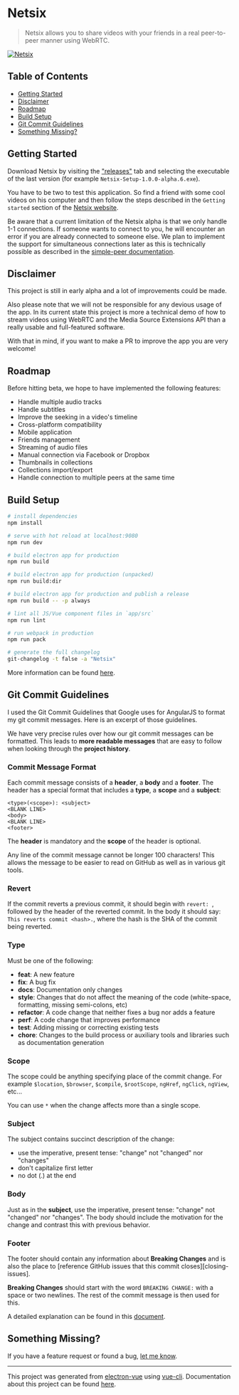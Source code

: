 # Netsix

> Netsix allows you to share videos with your friends in a real peer-to-peer manner using WebRTC.

[![Netsix](./screenshot.png "Netsix")](https://mmorainville.github.io/netsix-gh-pages/)

## Table of Contents

- [Getting Started](#getting-started)
- [Disclaimer](#disclaimer)
- [Roadmap](#roadmap)
- [Build Setup](#build-setup)
- [Git Commit Guidelines](#git-commit-guidelines)
- [Something Missing?](#something-missing)

## Getting Started

Download Netsix by visiting the ["releases"](https://github.com/pulsardev/netsix/releases) tab and selecting the executable of the last version (for example `Netsix-Setup-1.0.0-alpha.6.exe`).

You have to be two to test this application. So find a friend with some cool videos on his computer and then follow the steps described in the `Getting started` section of the [Netsix website][netsix-gh-pages].

Be aware that a current limitation of the Netsix alpha is that we only handle 1-1 connections. If someone wants to connect to you, he will encounter an error if you are already connected to someone else.
We plan to implement the support for simultaneous connections later as this is technically possible as described in the [simple-peer documentation](https://github.com/feross/simple-peer#connecting-more-than-2-peers).

[netsix-gh-pages]: https://mmorainville.github.io/netsix-gh-pages/

## Disclaimer

This project is still in early alpha and a lot of improvements could be made.

Also please note that we will not be responsible for any devious usage of the app. In its current state this project is more a technical demo of how to stream videos using WebRTC and the Media Source Extensions API than a really usable and full-featured software.

With that in mind, if you want to make a PR to improve the app you are very welcome!

## Roadmap

Before hitting beta, we hope to have implemented the following features:

* Handle multiple audio tracks
* Handle subtitles
* Improve the seeking in a video's timeline
* Cross-platform compatibility
* Mobile application
* Friends management
* Streaming of audio files
* Manual connection via Facebook or Dropbox
* Thumbnails in collections
* Collections import/export
* Handle connection to multiple peers at the same time

## Build Setup

``` bash
# install dependencies
npm install

# serve with hot reload at localhost:9080
npm run dev

# build electron app for production
npm run build

# build electron app for production (unpacked)
npm run build:dir

# build electron app for production and publish a release
npm run build -- -p always

# lint all JS/Vue component files in `app/src`
npm run lint

# run webpack in production
npm run pack

# generate the full changelog
git-changelog -t false -a "Netsix"
```
More information can be found [here](https://simulatedgreg.gitbooks.io/electron-vue/content/docs/npm_scripts.html).

## Git Commit Guidelines

I used the Git Commit Guidelines that Google uses for AngularJS to format my git commit messages. Here is an excerpt of those guidelines.

We have very precise rules over how our git commit messages can be formatted.  This leads to **more readable messages** that are easy to follow when looking through the **project history**.

### Commit Message Format
Each commit message consists of a **header**, a **body** and a **footer**.  The header has a special
format that includes a **type**, a **scope** and a **subject**:

```
<type>(<scope>): <subject>
<BLANK LINE>
<body>
<BLANK LINE>
<footer>
```

The **header** is mandatory and the **scope** of the header is optional.

Any line of the commit message cannot be longer 100 characters! This allows the message to be easier
to read on GitHub as well as in various git tools.

### Revert
If the commit reverts a previous commit, it should begin with `revert: `, followed by the header of the reverted commit.
In the body it should say: `This reverts commit <hash>.`, where the hash is the SHA of the commit being reverted.

### Type
Must be one of the following:

* **feat**: A new feature
* **fix**: A bug fix
* **docs**: Documentation only changes
* **style**: Changes that do not affect the meaning of the code (white-space, formatting, missing
  semi-colons, etc)
* **refactor**: A code change that neither fixes a bug nor adds a feature
* **perf**: A code change that improves performance
* **test**: Adding missing or correcting existing tests
* **chore**: Changes to the build process or auxiliary tools and libraries such as documentation
  generation

### Scope
The scope could be anything specifying place of the commit change. For example `$location`,
`$browser`, `$compile`, `$rootScope`, `ngHref`, `ngClick`, `ngView`, etc...

You can use `*` when the change affects more than a single scope.

### Subject
The subject contains succinct description of the change:

* use the imperative, present tense: "change" not "changed" nor "changes"
* don't capitalize first letter
* no dot (.) at the end

### Body
Just as in the **subject**, use the imperative, present tense: "change" not "changed" nor "changes".
The body should include the motivation for the change and contrast this with previous behavior.

### Footer
The footer should contain any information about **Breaking Changes** and is also the place to
[reference GitHub issues that this commit closes][closing-issues].

**Breaking Changes** should start with the word `BREAKING CHANGE:` with a space or two newlines.
The rest of the commit message is then used for this.

A detailed explanation can be found in this [document][commit-message-format].

[angular-contributing]: https://raw.githubusercontent.com/angular/angular.js/master/CONTRIBUTING.md
[commit-message-format]: https://docs.google.com/document/d/1QrDFcIiPjSLDn3EL15IJygNPiHORgU1_OOAqWjiDU5Y/edit#

## Something Missing?

If you have a feature request or found a bug, [let me know](https://github.com/mmorainville/netsix/issues).

---

This project was generated from [electron-vue](https://github.com/SimulatedGREG/electron-vue) using [vue-cli](https://github.com/vuejs/vue-cli). Documentation about this project can be found [here](https://simulatedgreg.gitbooks.io/electron-vue/content/index.html).
